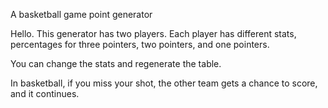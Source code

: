 
A basketball game point generator

Hello. This generator has two players. Each player has different stats, percentages for three pointers,
two pointers, and one pointers.

You can change the stats and regenerate the table.

In basketball, if you miss your shot, the other team gets a chance to score, and it continues.
